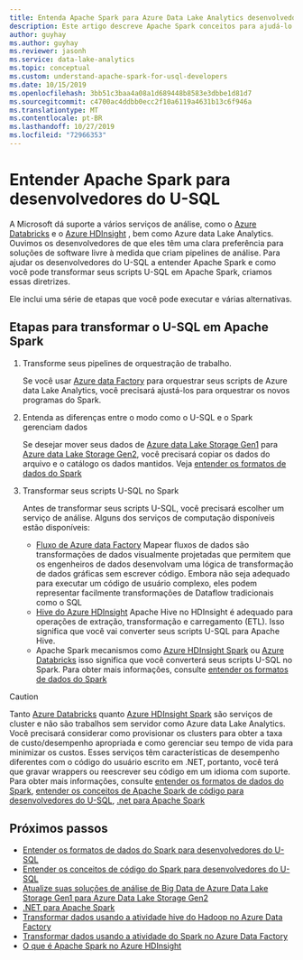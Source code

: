 ```yaml
---
title: Entenda Apache Spark para Azure Data Lake Analytics desenvolvedores U-SQL.
description: Este artigo descreve Apache Spark conceitos para ajudá-lo a diferenças entre os desenvolvedores de U-SQL.
author: guyhay
ms.author: guyhay
ms.reviewer: jasonh
ms.service: data-lake-analytics
ms.topic: conceptual
ms.custom: understand-apache-spark-for-usql-developers
ms.date: 10/15/2019
ms.openlocfilehash: 3bb51c3baa4a08a1d689448b8583e3dbbe1d81d7
ms.sourcegitcommit: c4700ac4ddbb0ecc2f10a6119a4631b13c6f946a
ms.translationtype: MT
ms.contentlocale: pt-BR
ms.lasthandoff: 10/27/2019
ms.locfileid: "72966353"
---
```

# <a name="understand-apache-spark-for-u-sql-developers"></a>Entender Apache Spark para desenvolvedores do U-SQL

A Microsoft dá suporte a vários serviços de análise, como o [Azure Databricks](../azure-databricks/what-is-azure-databricks.md) e o [Azure HDInsight](../hdinsight/hdinsight-overview.md) , bem como Azure data Lake Analytics.  Ouvimos os desenvolvedores de que eles têm uma clara preferência para soluções de software livre à medida que criam pipelines de análise.  Para ajudar os desenvolvedores do U-SQL a entender Apache Spark e como você pode transformar seus scripts U-SQL em Apache Spark, criamos essas diretrizes.  

Ele inclui uma série de etapas que você pode executar e várias alternativas.

## <a name="steps-to-transform-u-sql-to-apache-spark"></a>Etapas para transformar o U-SQL em Apache Spark

1. Transforme seus pipelines de orquestração de trabalho.

   Se você usar [Azure data Factory](../data-factory/introduction.md) para orquestrar seus scripts de Azure data Lake Analytics, você precisará ajustá-los para orquestrar os novos programas do Spark.
2. Entenda as diferenças entre o modo como o U-SQL e o Spark gerenciam dados

   Se desejar mover seus dados de [Azure data Lake Storage Gen1](../data-lake-store/data-lake-store-overview.md) para [Azure data Lake Storage Gen2](../storage/blobs/data-lake-storage-introduction.md), você precisará copiar os dados do arquivo e o catálogo os dados mantidos. Veja [entender os formatos de dados do Spark](data-lake-analytics-understand-spark-data-formats.md)
3. Transformar seus scripts U-SQL no Spark

   Antes de transformar seus scripts U-SQL, você precisará escolher um serviço de análise. Alguns dos serviços de computação disponíveis estão disponíveis:
      - [Fluxo de Azure data Factory](../data-factory/concepts-data-flow-overview.md) Mapear fluxos de dados são transformações de dados visualmente projetadas que permitem que os engenheiros de dados desenvolvam uma lógica de transformação de dados gráficas sem escrever código. Embora não seja adequado para executar um código de usuário complexo, eles podem representar facilmente transformações de Dataflow tradicionais como o SQL
      - [Hive do Azure HDInsight](../hdinsight/hadoop/apache-hadoop-using-apache-hive-as-an-etl-tool.md) Apache Hive no HDInsight é adequado para operações de extração, transformação e carregamento (ETL).  Isso significa que você vai converter seus scripts U-SQL para Apache Hive.
      - Apache Spark mecanismos como [Azure HDInsight Spark](../hdinsight/spark/apache-spark-overview.md) ou [Azure Databricks](../azure-databricks/what-is-azure-databricks.md) isso significa que você converterá seus scripts U-SQL no Spark. Para obter mais informações, consulte [entender os formatos de dados do Spark](data-lake-analytics-understand-spark-data-formats.md)

> [!CAUTION]
> Tanto [Azure Databricks](../azure-databricks/what-is-azure-databricks.md) quanto [Azure HDInsight Spark](../hdinsight/spark/apache-spark-overview.md) são serviços de cluster e não são trabalhos sem servidor como Azure data Lake Analytics. Você precisará considerar como provisionar os clusters para obter a taxa de custo/desempenho apropriada e como gerenciar seu tempo de vida para minimizar os custos.  Esses serviços têm características de desempenho diferentes com o código do usuário escrito em .NET, portanto, você terá que gravar wrappers ou reescrever seu código em um idioma com suporte. Para obter mais informações, consulte [entender os formatos de dados do Spark](data-lake-analytics-understand-spark-data-formats.md), [entender os conceitos de Apache Spark de código para desenvolvedores do U-SQL](data-lake-analytics-understand-spark-code-concepts.md), [.net para Apache Spark](https://dotnet.microsoft.com/apps/data/spark)

## <a name="next-steps"></a>Próximos passos

- [Entender os formatos de dados do Spark para desenvolvedores do U-SQL](data-lake-analytics-understand-spark-data-formats.md)
- [Entender os conceitos de código do Spark para desenvolvedores do U-SQL](data-lake-analytics-understand-spark-code-concepts.md)
- [Atualize suas soluções de análise de Big Data de Azure Data Lake Storage Gen1 para Azure Data Lake Storage Gen2](../storage/blobs/data-lake-storage-upgrade.md)
- [.NET para Apache Spark](https://docs.microsoft.com/dotnet/spark/what-is-apache-spark-dotnet)
- [Transformar dados usando a atividade hive do Hadoop no Azure Data Factory](../data-factory/transform-data-using-hadoop-hive.md)
- [Transformar dados usando a atividade do Spark no Azure Data Factory](../data-factory/transform-data-using-spark.md)
- [O que é Apache Spark no Azure HDInsight](../hdinsight/spark/apache-spark-overview.md)
